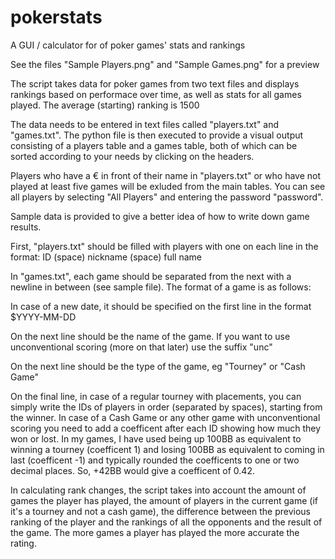 # pokerstats
A GUI / calculator for of poker games' stats and rankings


See the files "Sample Players.png" and "Sample Games.png" for a preview


The script takes data for poker games from two text files and displays rankings based on performace over time, as well as stats for all games played. The average (starting) ranking is 1500


The data needs to be entered in text files called "players.txt" and "games.txt". The python file is then executed to provide a visual output consisting of a players table and a games table, both of which can be sorted according to your needs by clicking on the headers.

Players who have a € in front of their name in "players.txt" or who have not played at least five games will be exluded from the main tables. You can see all players by selecting "All Players" and entering the password "password".


Sample data is provided to give a better idea of how to write down game results.

First, "players.txt" should be filled with players with one on each line in the format: ID (space) nickname (space) full name

In "games.txt", each game should be separated from the next with a newline in between (see sample file). The format of a game is as follows:

  In case of a new date, it should be specified on the first line in the format $YYYY-MM-DD
  
  On the next line should be the name of the game. If you want to use unconventional scoring (more on that later) use the suffix "unc"
  
  On the next line should be the type of the game, eg "Tourney" or "Cash Game"
  
  On the final line, in case of a regular tourney with placements, you can simply write the IDs of players in order (separated by spaces), starting from the winner. In case of a Cash Game or any other game with unconventional scoring you need to add a coefficent after each ID showing how much they won or lost. In my games, I have used being up 100BB as equivalent to winning a tourney (coefficent 1) and losing 100BB as equivalent to coming in last (coefficent -1) and typically rounded the coefficents to one or two decimal places. So, +42BB would give a coefficent of 0.42.


In calculating rank changes, the script takes into account the amount of games the player has played, the amount of players in the current game (if it's a tourney and not a cash game), the difference between the previous ranking of the player and the rankings of all the opponents and the result of the game. The more games a player has played the more accurate the rating.
